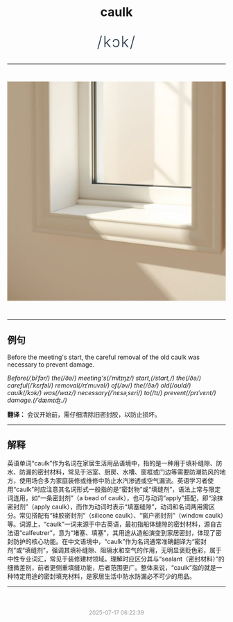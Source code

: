 <div align="center">

# caulk

<div style="margin: 30px 0;">
<h1 style="font-size: 2.5em; font-weight: 300; letter-spacing: 2px; margin: 0; color: #2c3e50;">
/kɔk/
</h1>
</div>

</div>

---

<div align="center" style="margin: 40px 0;">

![caulk](images/caulk.png)

</div>

---

## 例句

Before the meeting's start, the careful removal of the old caulk was necessary to prevent damage.

*Before(/ˌbiˈfɔr/) the(/ðə/) meeting's(/ˈmitɪŋz/) start,(/stɑrt,/) the(/ðə/) careful(/ˈkɛrfəl/) removal(/rɪˈmuvəl/) of(/əv/) the(/ðə/) old(/oʊld/) caulk(/kɔk/) was(/wɑz/) necessary(/ˈnɛsəˌsɛri/) to(/tɪ/) prevent(/prɪˈvɛnt/) damage.(/ˈdæmɪʤ./)*

**翻译：** 会议开始前，需仔细清除旧密封胶，以防止损坏。

---

## 解释

英语单词“caulk”作为名词在家居生活用品语境中，指的是一种用于填补缝隙、防水、防漏的密封材料，常见于浴室、厨房、水槽、窗框或门边等需要防潮防风的地方，使用场合多为家庭装修或维修中防止水汽渗透或空气漏流。英语学习者使用“caulk”时应注意其名词形式一般指的是“密封物”或“填缝剂”，语法上常与限定词连用，如“一条密封剂”（a bead of caulk），也可与动词“apply”搭配，即“涂抹密封剂”（apply caulk），而作为动词时表示“填塞缝隙”，动词和名词两用需区分。常见搭配有“硅胶密封剂”（silicone caulk）、“窗户密封剂”（window caulk）等。词源上，“caulk”一词来源于中古英语，最初指船体缝隙的密封材料，源自古法语“calfeutrer”，意为“堵塞、填塞”，其用途从造船演变到家居密封，体现了密封防护的核心功能。在中文语境中，“caulk”作为名词通常准确翻译为“密封剂”或“填缝剂”，强调其填补缝隙、阻隔水和空气的作用，无明显褒贬色彩，属于中性专业词汇，常见于装修建材领域。理解时应区分其与“sealant（密封材料）”的细微差别，前者更侧重填缝功能，后者范围更广。整体来说，“caulk”指的就是一种特定用途的密封填充材料，是家居生活中防水防漏必不可少的用品。


---

<div align="center" style="margin-top: 50px;">
<small style="color: #999; font-size: 0.9em;">2025-07-17 06:22:39</small>
</div>
